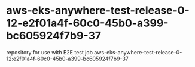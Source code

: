 # aws-eks-anywhere-test-release-0-12-e2f01a4f-60c0-45b0-a399-bc605924f7b9-37
repository for use with E2E test job aws-eks-anywhere-test-release-0-12:e2f01a4f-60c0-45b0-a399-bc605924f7b9-37

